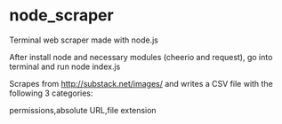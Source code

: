 # node_scraper
Terminal web scraper made with node.js 

After install node and necessary modules (cheerio and request), go into terminal and run node index.js

Scrapes from http://substack.net/images/
and writes a CSV file with the following 3 categories: 

permissions,absolute URL,file extension





